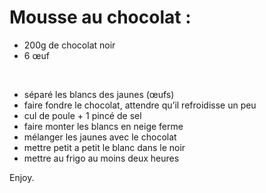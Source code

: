 # Mousse au chocolat :

* 200g de chocolat noir
* 6 œuf

<br>

* séparé les blancs des jaunes (œufs)
* faire fondre le chocolat, attendre qu’il refroidisse un peu
* cul de poule + 1 pincé de sel
* faire monter les blancs en neige ferme
* mélanger les jaunes avec le chocolat
* mettre petit a petit le blanc dans le noir
* mettre au frigo au moins deux heures

Enjoy.
